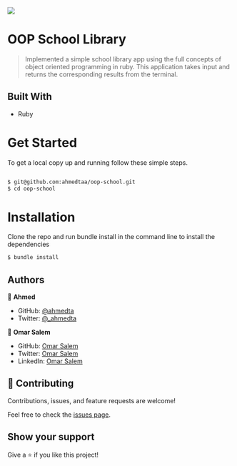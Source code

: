 ![](https://img.shields.io/badge/Microverse-blueviolet)

# OOP School Library

> Implemented a simple school library app using the full concepts of object oriented programming in ruby. This application takes input and returns the corresponding results from the terminal.

## Built With

- Ruby

# Get Started

To get a local copy up and running follow these simple steps.

```bash

$ git@github.com:ahmedtaa/oop-school.git
$ cd oop-school

```

# Installation

Clone the repo and run bundle install in the command line to install the dependencies

```bash
$ bundle install
```

## Authors

👤 **Ahmed**

- GitHub: [@ahmedta](https://github.com/ahmedta)
- Twitter: [@\_ahmedta](https://twitter.com/_ahmedta)

👤 **Omar Salem**

- GitHub: [Omar Salem](https://github.com/omarsalem7)
- Twitter: [Omar Salem](https://twitter.com/Omar80491499)
- LinkedIn: [Omar Salem](https://www.linkedin.com/in/omar-salem-a6945b177/)

## 🤝 Contributing

Contributions, issues, and feature requests are welcome!

Feel free to check the [issues page](../../issues/).

## Show your support

Give a ⭐️ if you like this project!
